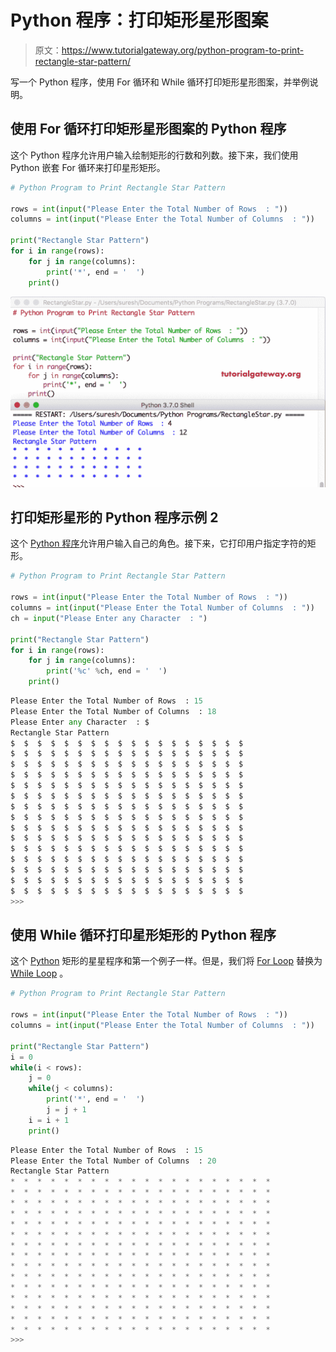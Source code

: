 # Python 程序：打印矩形星形图案

> 原文：<https://www.tutorialgateway.org/python-program-to-print-rectangle-star-pattern/>

写一个 Python 程序，使用 For 循环和 While 循环打印矩形星形图案，并举例说明。

## 使用 For 循环打印矩形星形图案的 Python 程序

这个 Python 程序允许用户输入绘制矩形的行数和列数。接下来，我们使用 Python 嵌套 For 循环来打印星形矩形。

```py
# Python Program to Print Rectangle Star Pattern

rows = int(input("Please Enter the Total Number of Rows  : "))
columns = int(input("Please Enter the Total Number of Columns  : "))

print("Rectangle Star Pattern") 
for i in range(rows):
    for j in range(columns):
        print('*', end = '  ')
    print()
```

![Python Program to Print Rectangle Star Pattern 1](img/d8283ca68353d83b73ae0e0fa54ddfdb.png)

## 打印矩形星形的 Python 程序示例 2

这个 [Python 程序](https://www.tutorialgateway.org/python-programming-examples/)允许用户输入自己的角色。接下来，它打印用户指定字符的矩形。

```py
# Python Program to Print Rectangle Star Pattern

rows = int(input("Please Enter the Total Number of Rows  : "))
columns = int(input("Please Enter the Total Number of Columns  : "))
ch = input("Please Enter any Character  : ")

print("Rectangle Star Pattern") 
for i in range(rows):
    for j in range(columns):
        print('%c' %ch, end = '  ')
    print()
```

```py
Please Enter the Total Number of Rows  : 15
Please Enter the Total Number of Columns  : 18
Please Enter any Character  : $
Rectangle Star Pattern
$  $  $  $  $  $  $  $  $  $  $  $  $  $  $  $  $  $  
$  $  $  $  $  $  $  $  $  $  $  $  $  $  $  $  $  $  
$  $  $  $  $  $  $  $  $  $  $  $  $  $  $  $  $  $  
$  $  $  $  $  $  $  $  $  $  $  $  $  $  $  $  $  $  
$  $  $  $  $  $  $  $  $  $  $  $  $  $  $  $  $  $  
$  $  $  $  $  $  $  $  $  $  $  $  $  $  $  $  $  $  
$  $  $  $  $  $  $  $  $  $  $  $  $  $  $  $  $  $  
$  $  $  $  $  $  $  $  $  $  $  $  $  $  $  $  $  $  
$  $  $  $  $  $  $  $  $  $  $  $  $  $  $  $  $  $  
$  $  $  $  $  $  $  $  $  $  $  $  $  $  $  $  $  $  
$  $  $  $  $  $  $  $  $  $  $  $  $  $  $  $  $  $  
$  $  $  $  $  $  $  $  $  $  $  $  $  $  $  $  $  $  
$  $  $  $  $  $  $  $  $  $  $  $  $  $  $  $  $  $  
$  $  $  $  $  $  $  $  $  $  $  $  $  $  $  $  $  $  
$  $  $  $  $  $  $  $  $  $  $  $  $  $  $  $  $  $  
>>> 
```

## 使用 While 循环打印星形矩形的 Python 程序

这个 [Python](https://www.tutorialgateway.org/python-tutorial/) 矩形的星星程序和第一个例子一样。但是，我们将 [For Loop](https://www.tutorialgateway.org/python-for-loop/) 替换为 [While Loop](https://www.tutorialgateway.org/python-while-loop/) 。

```py
# Python Program to Print Rectangle Star Pattern

rows = int(input("Please Enter the Total Number of Rows  : "))
columns = int(input("Please Enter the Total Number of Columns  : "))

print("Rectangle Star Pattern")
i = 0
while(i < rows):
    j = 0
    while(j < columns):
        print('*', end = '  ')
        j = j + 1
    i = i + 1
    print()
```

```py
Please Enter the Total Number of Rows  : 15
Please Enter the Total Number of Columns  : 20
Rectangle Star Pattern
*  *  *  *  *  *  *  *  *  *  *  *  *  *  *  *  *  *  *  *  
*  *  *  *  *  *  *  *  *  *  *  *  *  *  *  *  *  *  *  *  
*  *  *  *  *  *  *  *  *  *  *  *  *  *  *  *  *  *  *  *  
*  *  *  *  *  *  *  *  *  *  *  *  *  *  *  *  *  *  *  *  
*  *  *  *  *  *  *  *  *  *  *  *  *  *  *  *  *  *  *  *  
*  *  *  *  *  *  *  *  *  *  *  *  *  *  *  *  *  *  *  *  
*  *  *  *  *  *  *  *  *  *  *  *  *  *  *  *  *  *  *  *  
*  *  *  *  *  *  *  *  *  *  *  *  *  *  *  *  *  *  *  *  
*  *  *  *  *  *  *  *  *  *  *  *  *  *  *  *  *  *  *  *  
*  *  *  *  *  *  *  *  *  *  *  *  *  *  *  *  *  *  *  *  
*  *  *  *  *  *  *  *  *  *  *  *  *  *  *  *  *  *  *  *  
*  *  *  *  *  *  *  *  *  *  *  *  *  *  *  *  *  *  *  *  
*  *  *  *  *  *  *  *  *  *  *  *  *  *  *  *  *  *  *  *  
*  *  *  *  *  *  *  *  *  *  *  *  *  *  *  *  *  *  *  *  
*  *  *  *  *  *  *  *  *  *  *  *  *  *  *  *  *  *  *  *  
>>> 
```